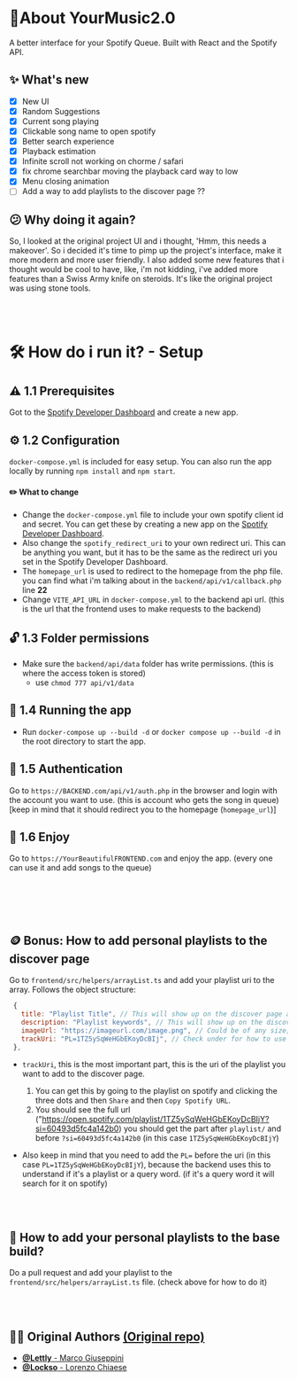 
# 📃About **YourMusic2.0**
A better interface for your Spotify Queue. Built with React and the Spotify API.

##  ✨ What's new 
- [x] New UI
- [X] Random Suggestions
- [X] Current song playing
- [X] Clickable song name to open spotify
- [X] Better search experience
- [X] Playback estimation
- [x] Infinite scroll not working on chorme / safari
- [X] fix chrome searchbar moving the playback card way to low 
- [X] Menu closing animation
- [ ] Add a way to add playlists to the discover page ??

## 😕 Why doing it again?
So, I looked at the original project UI and i thought, 'Hmm, this needs a makeover'. So i decided it's time to pimp up the project's interface, make it more modern and more user friendly. I also added some new features that i thought would be cool to have, like, i'm not kidding, i've added more features than a Swiss Army knife on steroids. It's like the original project was using stone tools.

<br/><br/>

# 🛠️ How do i run it? - Setup
## ⚠️ 1.1 Prerequisites
Got to the [Spotify Developer Dashboard](https://developer.spotify.com/dashboard/applications) and create a new app.

## ⚙️ 1.2 Configuration
`docker-compose.yml` is included for easy setup. You can also run the app locally by running `npm install` and `npm start`.

#### ✏️ What to change
- Change the `docker-compose.yml` file to include your own spotify client id and secret. You can get these by creating a new app on the [Spotify Developer Dashboard](https://developer.spotify.com/dashboard/applications).
- Also change the `spotify_redirect_uri` to your own redirect uri. This can be anything you want, but it has to be the same as the redirect uri you set in the Spotify Developer Dashboard.
- The `homepage_url` is used to redirect to the homepage from the php file.
you can find what i'm talking about in the `backend/api/v1/callback.php` line **22**
- Change `VITE_API_URL` in `docker-compose.yml` to the backend api url. (this is the url that the frontend uses to make requests to the backend)

## 🔓 1.3 Folder permissions
- Make sure the `backend/api/data` folder has write permissions. (this is where the access token is stored)
  - use `chmod 777 api/v1/data` 
  

## 🛫 1.4 Running the app
- Run `docker-compose up --build -d` or ``docker compose up --build -d`` in the root directory to start the app.   

## 👮 1.5 Authentication
Go to `https://BACKEND.com/api/v1/auth.php` in the browser and login with the account you want to use. (this is account who gets the song in queue) [keep in mind that it should redirect you to the homepage (`homepage_url`)]

## 🎉 1.6 Enjoy
Go to `https://YourBeautifulFRONTEND.com` and enjoy the app. (every one can use it and add songs to the queue)   

<br/>

<br/><br/>

## 🪙 Bonus: How to add personal playlists to the discover page   
Go to `frontend/src/helpers/arrayList.ts` and add your playlist uri to the array. Follows the object structure:
 ```javascript
  {
    title: "Playlist Title", // This will show up on the discover page and in the title of the page
    description: "Playlist keywords", // This will show up on the discover page (keep it short max 4/5 words)
    imageUrl: "https://imageurl.com/image.png", // Could be of any size, but keep it square (should be self explanatory what this is and where it shows up) 
    trackUri: "PL=1TZ5ySqWeHGbEKoyDcBIj", // Check under for how to use it
  },
  ```   
  - `trackUri`, this is the most important part, this is the uri of the playlist you want to add to the discover page. 
     1. You can get this by going to the playlist on spotify and clicking the three dots and then `Share` and then `Copy Spotify URL`. 
     2. You should see the full url ("https://open.spotify.com/playlist/1TZ5ySqWeHGbEKoyDcBIjY?si=60493d5fc4a142b0)
    you should get the part after `playlist/` and before `?si=60493d5fc4a142b0` (in this case `1TZ5ySqWeHGbEKoyDcBIjY`)




  - Also keep in mind that you need to add the `PL=` before the uri (in this case `PL=1TZ5ySqWeHGbEKoyDcBIjY`), because the backend uses this to understand if it's a playlist or a query word. (if it's a query word it will search for it on spotify)


<br/><br/>


## 🎷 How to add your personal playlists to the base build?
Do a pull request and add your playlist to the `frontend/src/helpers/arrayList.ts` file. (check above for how to do it)

<br/><br/>

## 🧑‍🔬 Original Authors [(Original repo)](https://github.com/Lettly/YourMusic)
- [ **@Lettly** - Marco Giuseppini ](https://github.com/Lettly)
- [**@Lockso** - Lorenzo Chiaese](https://github.com/Lockso)


 
